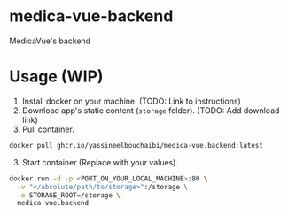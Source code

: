 # medica-vue-backend
MedicaVue's backend

# Usage (WIP)
1. Install docker on your machine. (TODO: Link to instructions)
2. Download app's static content (`storage` folder). (TODO: Add download link)
3. Pull container.
```sh
docker pull ghcr.io/yassineelbouchaibi/medica-vue.backend:latest
```
3. Start container (Replace <TEXT> with your values).
```sh
docker run -d -p <PORT_ON_YOUR_LOCAL_MACHINE>:80 \
  -v "</absolute/path/to/storage>":/storage \
  -e STORAGE_ROOT=/storage \
  medica-vue.backend
```

